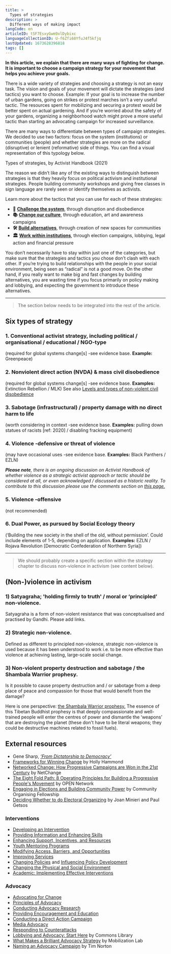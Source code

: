 ```yaml
---
title: >
  Types of strategies
description: >
  Different ways of making impact
langCode: en
articleID: tSF7EsxyGwm9xlDybixc
languageCollectionID: U-f6Zfi68YfuJ4f5kfjq
lastUpdated: 1673628396818
tags: []
---
```


**In this article, we explain that there are many ways of fighting for change. It is important to choose a campaign strategy for your movement that helps you achieve your goals.**

There is a wide variety of strategies and choosing a strategy is not an easy task. The vision and goals of your movement will dictate the strategies (and tactics) you want to choose. Example: If your goal is to increase the number of urban gardens, going on strikes or protest marches isn’t a very useful tactic. The resources spent for mobilizing and securing a protest would be better spent on actual gardening. And if you’re worried about the safety of your gardens, organizing a neighborhood watch might prove a more useful tactic than starting an advocating campaign for increased surveillance.

There are many ways to differentiate between types of campaign strategies. We decided to use two factors: focus on the system (institutions) or communities (people) and whether strategies are more on the radical (disruptive) or lenient (reformative) side of things. You can find a visual representation of this typology below.

<div><figcaption>Types of strategies, by Activist Handbook (2021)</figcaption></div>

The reason we didn’t like any of the existing ways to distinguish between strategies is that they heavily focus on political activism and institutional strategies. People building community workshops and giving free classes in sign language are rarely seen or identify themselves as activists.

Learn more about the tactics that you can use for each of these strategies:

-   **📢** [**Challenge the system**](/tactics/system-challanging), through disruption and disobedience
-   **📚** [**Change our culture**](/tactics/cultural), through education, art and awareness campaigns
-   **🛠** [**Build alternatives**](/tactics/alternative-building), through creation of new spaces for communities
-   **🏛** [**Work within institutions**](/tactics/institutional), through election campaigns, lobbying, legal action and financial pressure

You don’t necessarily have to stay within just one of the categories, but make sure that the strategies and tactics you chose don’t clash with each other. If you’re trying to build relationships with the people in your social environment, being seen as “radical” is not a good move. On the other hand, if you really want to make big and fast changes by building alternatives, you are wasting time if you focus primarily on policy making and lobbying, and expecting the government to introduce these alternatives.

* * *

> The section below needs to be integrated into the rest of the article.

## **Six types of strategy**

### **1\. Conventional activist strategy, including political / organisational / educational / NGO-type**

(required for global systems change\[s\] -see evidence base. **Example:** Greenpeace)

### **2\. Nonviolent direct action (NVDA) & mass civil disobedience**

(required for global systems change\[s\] -see evidence base. **Examples:** Extinction Rebellion / MLK) See also [Levels and types of non-violent civil disobedience](/strategy/civil-disobedience)

### **3\. Sabotage (infrastructural) / property damage with no direct harm to life**

(worth considering in context -see evidence base. **Examples:** pulling down statues of racists \[ref: 2020\] / disabling fracking equipment)

### **4\. Violence -defensive or threat of violence**

(may have occasional uses -see evidence base. **Examples:** Black Panthers / EZLN)

_**Please note**, there is an ongoing discussion on Activist Handbook of whether violence as a strategic activist approach or tactic should be considered at all, or even acknowledged / discussed as a historic reality. To contribute to this discussion please use the comments section on_ [_this page._](/discussion/violence)

### **5\. Violence -offensive**

(not recommended)

### **6\. Dual Power, as pursued by Social Ecology theory**

(‘Building the new society in the shell of the old, without permission’. Could include elements of 1-5, depending on application. **Examples:** EZLN / Rojava Revolution \[Democratic Confederation of Northern Syria\])

* * *

> We should probably create a specific section within the strategy chapter to discuss non-violence in activism (see content below).

## (Non-)violence in activism

### **1) Satyagraha; 'holding firmly to truth' / moral or ‘principled’ non-violence.**

Satyagraha is a form of non-violent resistance that was conceptualised and practised by Gandhi. Please add links.

### **2) Strategic non-violence.**

Defined as different to principled non-violence, strategic non-violence is used because it has been understood to work i.e. to be more effective than violence at achieving lasting, large-scale social change.

### **3) Non-violent property destruction and sabotage / the Shambala Warrior prophesy.**

Is it possible to cause property destruction and / or sabotage from a deep place of peace and compassion for those that would benefit from the damage?

Here is one perspective: [the Shambala Warrior prophesy.](https://www.youtube.com/watch?v=wt-j-nhej8E&t=568s&ab_channel=FacingFuture) The essence of this Tibetan Buddhist prophesy is that deeply compassionate and well-trained people will enter the centres of power and dismantle the ‘weapons’ that are destroying the planet (these don't have to be literal weapons; they could be destructive machines related to fossil fuels).

## External resources

-   Gene Sharp, [_‘From Dictatorship to Democracy’_](http://www.cfic.org.uk/media/From%20dictatorship%20to%20democracy.pdf)
-   [Frameworks for Winning Change](https://commonslibrary.org/frameworks-for-winning-change/) by Holly Hammond
-   [Networked Change: How Progressive Campaigns are Won in the 21st Century](https://commonslibrary.org/networked-change/) by NetChange
-   [The Eight Fold Path: 8 Operating Principles for Building a Progressive People's Movement](https://commonslibrary.org/the-eight-fold-path/) by OPEN Network
-   [Engaging in Elections and Building Community Power](https://commonslibrary.org/engaging-in-elections-and-building-community-power/) by Community Organising Fellowship
-   [Deciding Whether to do Electoral Organizing](https://commonslibrary.org/deciding-whether-to-do-electoral-organizing/) by Joan Minieri and Paul Getsos

### Interventions

-   [Developing an Intervention](https://ctb.ku.edu/en/developing-intervention)
-   [Providing Information and Enhancing Skills](https://ctb.ku.edu/en/table-of-contents/implement/provide-information-enhance-skills)
-   [Enhancing Support, Incentives, and Resources](https://ctb.ku.edu/en/table-of-contents/implement/enhancing-support)
-   [Youth Mentoring Programs](https://ctb.ku.edu/en/table-of-contents/implement/youth-mentoring)
-   [Modifying Access, Barriers, and Opportunities](https://ctb.ku.edu/en/table-of-contents/implement/access-barriers-opportunities)
-   [Improving Services](https://ctb.ku.edu/en/table-of-contents/implement/improving-services)
-   [Changing Policies](https://ctb.ku.edu/en/table-of-contents/implement/changing-policies) and [Influencing Policy Development](https://ctb.ku.edu/en/influencing-policy-development)
-   [Changing the Physical and Social Environment](https://ctb.ku.edu/en/table-of-contents/implement/physical-social-environment)
-   [Academic: Implementing Effective Interventions](https://ctb.ku.edu/en/best-change-processes/implementing-effective-interventions/overview)

### Advocacy

-   [Advocating for Change](https://ctb.ku.edu/en/advocating-change)
-   [Principles of Advocacy](https://ctb.ku.edu/en/table-of-contents/advocacy/advocacy-principles)
-   [Conducting Advocacy Research](https://ctb.ku.edu/en/table-of-contents/advocacy/advocacy-research)
-   [Providing Encouragement and Education](https://ctb.ku.edu/en/table-of-contents/advocacy/encouragement-education)
-   [Conducting a Direct Action Campaign](https://ctb.ku.edu/en/table-of-contents/advocacy/direct-action)
-   [Media Advocacy](https://ctb.ku.edu/en/table-of-contents/advocacy/media-advocacy)
-   [Responding to Counterattacks](https://ctb.ku.edu/en/table-of-contents/advocacy/respond-to-counterattacks)
-   [Lobbying and Advocacy: Start Here](https://commonslibrary.org/lobbying-and-advocacy-start-here/) by Commons Library
-   [What Makes a Brilliant Advocacy Strategy](https://commonslibrary.org/what-makes-a-brilliant-advocacy-strategy/) by Mobilization Lab
-   [Naming an Advocacy Campaign](https://commonslibrary.org/naming-an-advocacy-campaign/) by Tim Norton